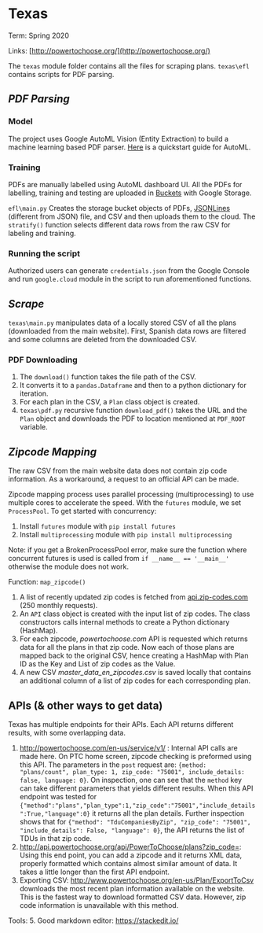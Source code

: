 
# Texas 
Term: Spring 2020 

Links: [http://powertochoose.org/](http://powertochoose.org/)

The `texas` module folder contains all the files for scraping plans. `texas\efl` contains scripts for PDF parsing.

## _PDF Parsing_
### Model
The project uses Google AutoML Vision (Entity Extraction) to build a machine learning based PDF parser. [Here](https://cloud.google.com/natural-language/automl/docs/quickstart) is a quickstart guide for AutoML. 

### Training 
PDFs are manually labelled using AutoML dashboard UI. All the PDFs for labelling, training and testing are uploaded in [Buckets](https://cloud.google.com/storage/docs/listing-buckets#storage-list-buckets-python) with Google Storage.  

`efl\main.py` Creates the storage bucket objects of PDFs, [JSONLines](http://jsonlines.org/) (different from JSON) file, and CSV and then uploads them to the cloud. The `stratify()` function selects different data rows from the raw CSV for labeling and training.  

### Running the script 
Authorized users can generate `credentials.json` from the Google Console and run `google.cloud` module in the script to run aforementioned functions. 

## _Scrape_
`texas\main.py` manipulates data of a locally stored CSV of all the plans (downloaded from the main website).  First, Spanish data rows are filtered and some columns are deleted from the downloaded CSV. 
### PDF Downloading 
1. The `download()` function takes the file path of the CSV.
2. It converts it to a `pandas.Dataframe` and then to a python dictionary for iteration.
3. For each plan in the CSV, a `Plan` class object is created.
4. `texas\pdf.py` recursive function `download_pdf()` takes the URL and the `Plan` object and downloads the PDF to location mentioned at `PDF_ROOT` variable. 

## _Zipcode Mapping_
The raw CSV from the main website data does not contain zip code information. As a workaround, a request to an official API can be made. 

Zipcode mapping process uses parallel processing (multiprocessing) to use multiple cores to accelerate the speed. With the `futures` module, we set `ProcessPool`. To get started with concurrency: 

1. Install `futures` module with `pip install futures`
2. Install `multiprocessing` module with `pip install multiprocessing`

Note: if you get a BrokenProcessPool error, make sure the function where concurrent futures is used is called from `if __name__ == '__main__'` otherwise the module does not work.

Function: `map_zipcode()` 

1. A list of recently updated zip codes is fetched from [api.zip-codes.com]([http://api.zip-codes.com/](http://api.zip-codes.com/)) (250 monthly requests).
2. An `API` class object is created with the input list of zip codes. The class constructors calls internal methods to create a Python dictionary (HashMap).
3. For each zipcode, _powertochoose.com_ API is requested which returns data for all the plans in that zip code. Now each of those plans are mapped back to the original CSV, hence creating a HashMap with Plan ID as the Key and List of zip codes as the Value.  
4. A new CSV _master_data_en_zipcodes.csv_ is saved locally that contains an additional column of a list of zip codes for each corresponding plan. 

## APIs (& other ways to get data)
Texas has multiple endpoints for their APIs. Each API returns different results, with some overlapping data. 

1. http://powertochoose.com/en-us/service/v1/ : Internal API calls are made here. On PTC home screen, zipcode checking is preformed using this API. The parameters in the `post` request are: `{method: "plans/count", plan_type: 1, zip_code: "75001", include_details: false, language: 0}`. On inspection, one can see that the `method` key can take different parameters that yields different results. When this API endpoint was tested for `{"method":"plans","plan_type":1,"zip_code":"75001","include_details":True,"language":0}` it returns all the plan details. Further inspection shows that for `{"method": "TduCompaniesByZip", "zip_code": "75001", "include_details": False, "language": 0}`, the API returns the list of TDUs in that zip code. 
2. http://api.powertochoose.org/api/PowerToChoose/plans?zip_code=: Using this end point, you can add a zipcode and it returns XML data, properly formatted which contains almost similar amount of data. It takes a little longer than the first API endpoint. 
3. Exporting CSV: http://www.powertochoose.org/en-us/Plan/ExportToCsv downloads the most recent plan information available on the website. This is the fastest way to download formatted CSV data. However, zip code information is unavailable with this method. 


Tools:
5. Good markdown editor: https://stackedit.io/

